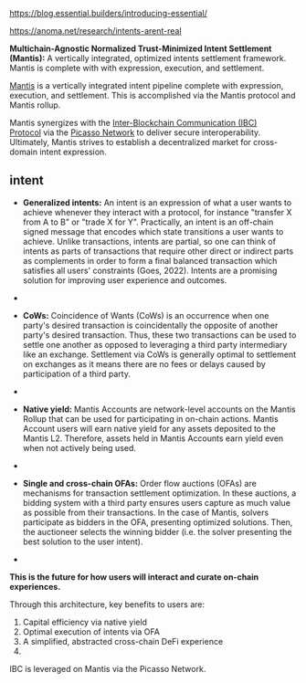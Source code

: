 https://blog.essential.builders/introducing-essential/

https://anoma.net/research/intents-arent-real


**Multichain-Agnostic Normalized Trust-Minimized Intent Settlement (Mantis):** A vertically integrated, optimized intents settlement framework. Mantis is complete with with expression, execution, and settlement.



[Mantis](https://www.mantis.app/) is a vertically integrated intent pipeline complete with 
expression, execution, and settlement. This is accomplished via the Mantis protocol and Mantis rollup.


Mantis synergizes with the [Inter-Blockchain Communication (IBC) Protocol](https://www.ibcprotocol.dev/) via the [Picasso Network](https://www.picasso.network/) to deliver secure interoperability. Ultimately, Mantis strives to establish a decentralized market for cross-domain intent expression.


## intent
-   **Generalized intents:** An intent is an expression of what a user wants to achieve whenever they interact with a protocol, for instance "transfer X from A to B" or "trade X for Y". Practically, an intent is an off-chain signed message that encodes which state transitions a user wants to achieve. Unlike transactions, intents are partial, so one can think of intents as parts of transactions that require other direct or indirect parts as complements in order to form a final balanced transaction which satisfies all users' constraints (Goes, 2022). Intents are a promising solution for improving user experience and outcomes.
-   


-   **CoWs:** Coincidence of Wants (CoWs) is an occurrence when one party's desired transaction is coincidentally the opposite of another party's desired transaction. Thus, these two transactions can be used to settle one another as opposed to leveraging a third party intermediary like an exchange. Settlement via CoWs is generally optimal to settlement on exchanges as it means there are no fees or delays caused by participation of a third party.
-   
-   **Native yield:** Mantis Accounts are network-level accounts on the Mantis Rollup that can be used for participating in on-chain actions. Mantis Account users will earn native yield for any assets deposited to the Mantis L2. Therefore, assets held in Mantis Accounts earn yield even when not actively being used.
-   

-   **Single and cross-chain OFAs:** Order flow auctions (OFAs) are mechanisms for transaction settlement optimization. In these auctions, a bidding system with a third party ensures users capture as much value as possible from their transactions. In the case of Mantis, solvers participate as bidders in the OFA, presenting optimized solutions. Then, the auctioneer selects the winning bidder (i.e. the solver presenting the best solution to the user intent).
-   
**This is the future for how users will interact and curate on-chain experiences.**

Through this architecture, key benefits to users are:

1.  Capital efficiency via native yield
2.  Optimal execution of intents via OFA
3.  A simplified, abstracted cross-chain DeFi experience
4.  


 IBC is leveraged on Mantis via the Picasso Network.